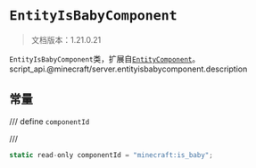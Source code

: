 # `EntityIsBabyComponent`

> 文档版本：1.21.0.21

`EntityIsBabyComponent`类，扩展自[`EntityComponent`](./entitycomponent.md)。script_api.@minecraft/server.entityisbabycomponent.description

## 常量

/// define
`componentId`


///

```js
static read-only componentId = "minecraft:is_baby";
```

